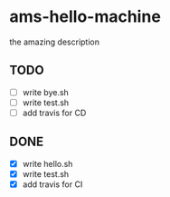# ams-hello-machine
the amazing description


## TODO
- [ ] write bye.sh
- [ ] write test.sh
- [ ] add travis for CD

## DONE
- [x] write hello.sh
- [x] write test.sh
- [x] add travis for CI
